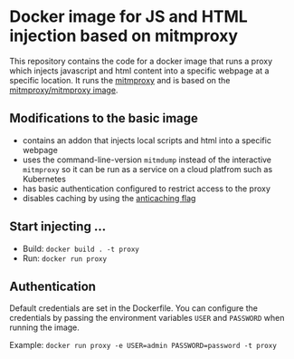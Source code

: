 # Docker image for JS and HTML injection based on mitmproxy

This repository contains the code for a docker image that runs a proxy which injects javascript and html content into a specific webpage at a specific location. It runs the [mitmproxy](https://mitmproxy.org/) and is based on the
[mitmproxy/mitmproxy image](https://hub.docker.com/r/mitmproxy/mitmproxy/).

## Modifications to the basic image
* contains an addon that injects local scripts and html into a specific webpage
* uses the command-line-version `mitmdump` instead of the interactive `mitmproxy` so it can be run as a service on a cloud platfrom such as Kubernetes
* has basic authentication configured to restrict access to the proxy
* disables caching by using the [anticaching flag](https://docs.mitmproxy.org/stable/overview-features/#anticache)


## Start injecting ...

* Build: `docker build . -t proxy`
* Run: `docker run proxy`


## Authentication

Default credentials are set in the Dockerfile. You can configure the credentials by passing the environment variables `USER` and `PASSWORD` when running the image.

Example:
`docker run proxy -e USER=admin PASSWORD=password -t proxy`
